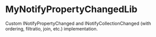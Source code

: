 # MyNotifyPropertyChangedLib
Custom INotifyPropertyChanged and INotifyCollectionChanged (with ordering, filtratio, join, etc.) implementation.
